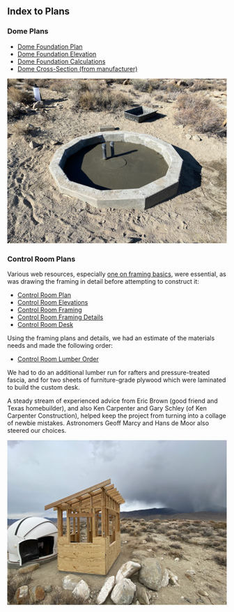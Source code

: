 ## Index to Plans

### Dome Plans

* [Dome Foundation Plan](./DomeFoundationPlan.pdf)
* [Dome Foundation Elevation](./DomeFoundationElevation.pdf)
* [Dome Foundation Calculations](./DomeFoundationCalculations.pdf)
* [Dome Cross-Section (from manufacturer)](./DomeCrossSection.gif)

<img src="../../photos/DomeFoundation.jpeg" alt="Dome Foundation" width=600 />

### Control Room Plans

Various web resources, especially [one on framing basics](https://theinspiringinvestment.com/diy-framing-basics/), were essential, as was drawing the framing in detail before attempting to construct it:

* [Control Room Plan](./ControlRoomPlan.pdf)
* [Control Room Elevations](./ControlRoomElevations.pdf)
* [Control Room Framing](./ControlRoomFraming.pdf)
* [Control Room Framing Details](./ControlRoomFramingDetails.pdf)
* [Control Room Desk](./ControlRoomDesk.pdf)

Using the framing plans and details,
we had an estimate of the materials needs and made the following order:

* [Control Room Lumber Order](./ControlRoomLumber.pdf)

We had to do an additional lumber run for rafters and pressure-treated fascia, and for two sheets of furniture-grade plywood which were laminated to build the custom desk.

A steady stream of experienced advice from Eric Brown (good friend and Texas homebuilder), and also Ken Carpenter and Gary Schley (of Ken Carpenter Construction), helped keep the project from turning into a collage of newbie mistakes. Astronomers Geoff Marcy and Hans de Moor also steered our choices.

<img src="../../photos/ControlRoomFraming.jpeg" alt="Control Room Framing" width=600 />